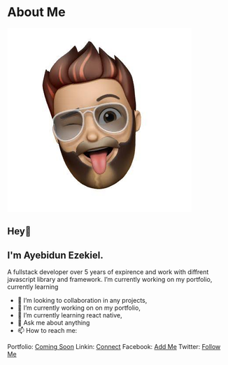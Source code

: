 # About Me

![./images.jpeg](./images.jpeg)

## Hey👋
## I'm Ayebidun Ezekiel.
A fullstack developer over 5 years of expirence and work with diffrent javascript library and framework. I’m currently working on my portfolio, currently learning 

- 👯 I’m looking to collaboration in any projects,
- 🔭 I’m currently working on on my portfolio,
- 🌱 I’m currently learning react native,
- 💬 Ask me about anything
- 📫 How to reach me:

Portfolio: [Coming Soon]()
Linkin: [Connect](https://linkedin.com/in/Ezekiel8807)
Facebook: [Add Me](https://web.facebook.com/Ezekiel8807)
Twitter: [Follow Me](https://twitter.com/AyebidunEzekiel)

